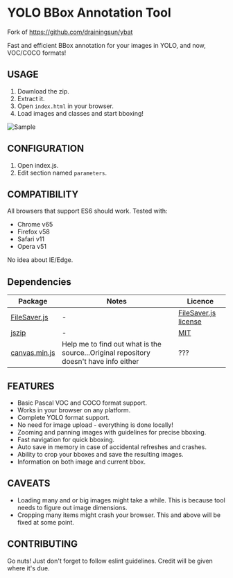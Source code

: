 # YOLO BBox Annotation Tool

Fork of https://github.com/drainingsun/ybat

Fast and efficient BBox annotation for your images in YOLO, and now, VOC/COCO formats!

## USAGE
1. Download the zip.
2. Extract it.
3. Open `index.html` in your browser.
4. Load images and classes and start bboxing!

![Sample](cute.png)


## CONFIGURATION
1. Open index.js.
2. Edit section named `parameters`.

## COMPATIBILITY
All browsers that support ES6 should work. Tested with:

* Chrome v65
* Firefox v58
* Safari v11
* Opera v51

No idea about IE/Edge.

## Dependencies 

|Package|Notes|Licence|
|-------|-----|-------|
|[FileSaver.js](https://github.com/eligrey/FileSaver.js)| - |[FileSaver.js license](https://github.com/eligrey/FileSaver.js/blob/master/LICENSE.md)|
|[jszip](https://stuk.github.io/jszip)| - |[MIT](https://github.com/Stuk/jszip/blob/main/LICENSE.markdown)|
|[canvas.min.js](https://github.com/LdDl/yolo-ann/blob/master/canvas.min.js)| Help me to find out what is the source...Original repository doesn't have info either |???|

## FEATURES
* Basic Pascal VOC and COCO format support.
* Works in your browser on any platform.
* Complete YOLO format support.
* No need for image upload - everything is done locally!
* Zooming and panning images with guidelines for precise bboxing.
* Fast navigation for quick bboxing.
* Auto save in memory in case of accidental refreshes and crashes.
* Ability to crop your bboxes and save the resulting images.
* Information on both image and current bbox.

## CAVEATS
* Loading many and or big images might take a while. This is because tool needs to figure out image dimensions.  
* Cropping many items might crash your browser. This and above will be fixed at some point.

## CONTRIBUTING
Go nuts! Just don't forget to follow eslint guidelines. Credit will be given where it's due.